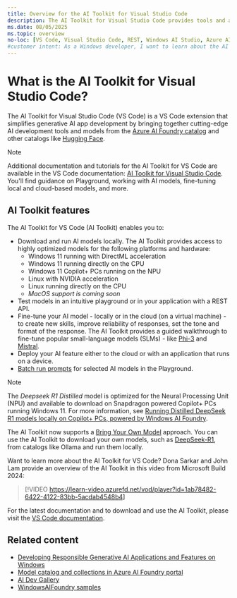 ```yaml
---
title: Overview for the AI Toolkit for Visual Studio Code
description: The AI Toolkit for Visual Studio Code provides tools and access to a model catalog to help jump-start local AI development and deployment.
ms.date: 08/05/2025
ms.topic: overview
no-loc: [VS Code, Visual Studio Code, REST, Windows AI Studio, Azure AI]
#customer intent: As a Windows developer, I want to learn about the AI Toolkit for Visual Studio Code so that I can use it to download and fine-tune AI models locally.
---
```


# What is the AI Toolkit for Visual Studio Code?

The AI Toolkit for Visual Studio Code (VS Code) is a VS Code extension that simplifies generative AI app development by bringing together cutting-edge AI development tools and models from the [Azure AI Foundry catalog](/azure/ai-studio/how-to/model-catalog-overview) and other catalogs like [Hugging Face](https://huggingface.co/models).

> [!NOTE]
> Additional documentation and tutorials for the AI Toolkit for VS Code are available in the VS Code documentation: [AI Toolkit for Visual Studio Code](https://code.visualstudio.com/docs/intelligentapps/overview). You'll find guidance on Playground, working with AI models, fine-tuning local and cloud-based models, and more.

## AI Toolkit features

The AI Toolkit for VS Code (AI Toolkit) enables you to:

- Download and run AI models locally. The AI Toolkit provides access to highly optimized models for the following platforms and hardware:
  - Windows 11 running with DirectML acceleration
  - Windows 11 running directly on the CPU
  - Windows 11 Copilot+ PCs running on the NPU
  - Linux with NVIDIA acceleration
  - Linux running directly on the CPU
  - *MacOS support is coming soon*
- Test models in an intuitive playground or in your application with a REST API.
- Fine-tune your AI model - locally or in the cloud (on a virtual machine) - to create new skills, improve reliability of responses, set the tone and format of the response. The AI Toolkit provides a guided walkthrough to fine-tune popular small-language models (SLMs) - like [Phi-3](https://azure.microsoft.com/blog/introducing-phi-3-redefining-whats-possible-with-slms/) and [Mistral](https://mistral.ai/).
- Deploy your AI feature either to the cloud or with an application that runs on a device.
- [Batch run prompts](https://code.visualstudio.com/docs/intelligentapps/bulkrun) for selected AI models in the Playground.

> [!NOTE]
> The *Deepseek R1 Distilled* model is optimized for the Neural Processing Unit (NPU) and available to download on Snapdragon powered Copilot+ PCs running Windows 11. For more information, see [Running Distilled DeepSeek R1 models locally on Copilot+ PCs, powered by Windows AI Foundry](https://blogs.windows.com/windowsdeveloper/2025/01/29/running-distilled-deepseek-r1-models-locally-on-copilot-pcs-powered-by-windows-copilot-runtime/).
>
> The AI Toolkit now supports a [Bring Your Own Model](https://techcommunity.microsoft.com/blog/azuredevcommunityblog/bring-your-own-models-on-ai-toolkit---using-ollama-and-api-keys/4369411) approach. You can use the AI Toolkit to download your own models, such as [DeepSeek-R1](https://ollama.com/library/deepseek-r1), from catalogs like Ollama and run them locally.

Want to learn more about the AI Toolkit for VS Code? Dona Sarkar and John Lam provide an overview of the AI Toolkit in this video from Microsoft Build 2024:

> [!VIDEO https://learn-video.azurefd.net/vod/player?id=1ab78482-6422-4122-83bb-5acdab4548b4]

For the latest documentation and to download and use the AI Toolkit, please visit the [VS Code documentation](https://code.visualstudio.com/docs/intelligentapps/overview).

## Related content

- [Developing Responsible Generative AI Applications and Features on Windows](../rai.md)
- [Model catalog and collections in Azure AI Foundry portal](/azure/ai-studio/how-to/model-catalog-overview)
- [AI Dev Gallery](https://github.com/microsoft/ai-dev-gallery/)
- [WindowsAIFoundry samples](https://github.com/microsoft/WindowsAppSDK-Samples/tree/release/experimental/Samples/WindowsAIFoundry)
